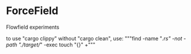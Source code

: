 # ForceField
Flowfield experiments

to use "cargo clippy" without "cargo clean", use:
  """find -name "*.rs" -not -path "./target/*" -exec touch "{}" +"""
